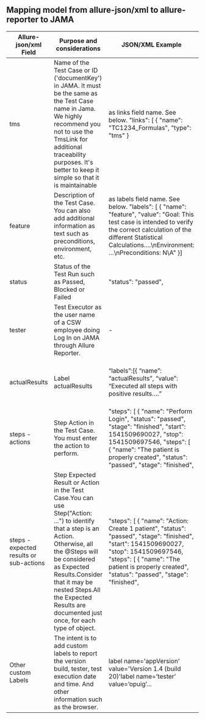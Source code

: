 ## Mapping model from allure-json/xml to allure-reporter to JAMA

Allure-json/xml Field | Purpose and considerations | JSON/XML Example | JEE | Angular (use systelab-components-test) | NUnit| Allure-reporter | JAMA 
--- | --- | --- | --- |--- | --- | --- | --- 
tms | 	Name of the Test Case or ID ('documentKey') in JAMA. It must be the same as the Test Case name in Jama. We highly recommend you not to use the TmsLink for additional traceability purposes. It's better to keep it simple so that it is maintainable | as links field name. See below.  "links": [    {      "name": "TC1234_Formulas",      "type": "tms"    } | @TmsLink("MLG_TC1086_LAB...") | allure.addLabel('tms', tms); await TestUtil.init('TC0003_PatientManagement_Allergy_e2e', 'Purpose: This TC is intended to verify the CRUD of a Patient', GeneralParameters.appVersion, GeneralParameters.USERNAME); | [AllureTms] | Test Case Name (title). In case of using TC ID, just ID will appear as Title (Name should be set inside of Feature text).  | Test Case "Name" or "ID" ('documentKey', not GlobalID)
feature | Description of the Test Case. You can also add additional information as text such as preconditions, environment, etc. | as labels field name. See below. "labels": [        {      "name": "feature",      "value": "Goal: This test case is intended to verify the correct calculation of the different Statistical Calculations….\nEnvironment: …\nPreconditions: N\A" }] | @Feature("Goal: This test case is intended to verify...") | allure.addLabel('feature', feature); | [AllureFeature] | Test Case Additional Information such as Goal, Preconditions or Environment | N/A - This information is usually set in the field "Description" of the TC (but now there is not synchronization of content)
status | Status of the Test Run such as Passed, Blocked or Failed | "status": "passed", | - | - | - | Test Case status icon | Test Run Status (all steps inherit it). 
tester | Test Executor as the user name of a CSW employee doing Log In on JAMA through Allure Reporter. | - | - | - | - | - | Test Run "Assigned to" (The user logged into Jama) 
actualResults | Label actualResults |“labels”:[{ “name”: “actualResults”,  “value”: “Executed all steps with positive results….” | TBD | allure.addLabel('actualResults', version); | AllureLifecycle.UpdateTestCase(x => x.labels.Add(new Label("actualResults", version) | The Actual Results label is displayed below the Test case Description	| "Actual Results" field in the Test Run  
steps - actions | Step Action in the Test Case. You must enter the action to perform. |  "steps": [    {      "name": "Perform Login",      "status": "passed",      "stage": "finished",      "start": 1541509690027,      "stop": 1541509697546,      "steps": [        {          "name": "The patient is properly created",          "status": "passed",          "stage": "finished", | @Description("Execute the Performance ...") |  it('Create Allergies', async () => { | [Description] |  Step Action (2nd column in the table) | N/A                                                                                                                                                                                                                                                                                                                                                                                        
steps - expected results or sub-actions | Step Expected Result or Action in the Test Case.You can use Step("Action: ...") to identify that a step is an Action. Otherwise, all the @Steps will be considered as Expected Results.Consider that it may be nested Steps.All the Expected Results are documented just once, for each type of object. | "steps": [    {      "name": "Action: Create 1 patient",      "status": "passed",      "stage": "finished",      "start": 1541509690027,      "stop": 1541509697546,      "steps": [        {          "name": "The patient is properly created",          "status": "passed",          "stage": "finished", | @Step("Field {0} must be {1}") @Step("Action: Perform Login") |  await allure.createStep('Number of allergies ...',async () {}(); await because('All fields are evaluated as expected').expect(Promise.resolve(row[3])).toEqual(a.comments); | AllureLifecycle.Instance.WrapInStep(() => {},$"Action:{})| Step Expected Result or Action in the Test Case (2nd or 3rd column in the table) | N/A 
Other custom Labels |  The intent is to add custom labels to report the version build, tester, test execution date and time. And other information such as the browser. | label name='appVersion' value='Version 1.4 (build 20)'label name=’tester’ value=’opuig’… | TBD | allure.addLabel('appVersion', version); allure.addLabel('tester', user); allure.addLabel('testExecutionDateTime',  new Date().toLocaleString()); | AllureLifecycle.UpdateTestCase(x =>x.labels.Add(new Label("label", content) | All the labels added to the JSON/XML will be displayed below the Test Case Description (after the steps table) | N/A 

